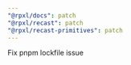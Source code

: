 ```yaml
---
"@rpxl/docs": patch
"@rpxl/recast": patch
"@rpxl/recast-primitives": patch
---
```


Fix pnpm lockfile issue
